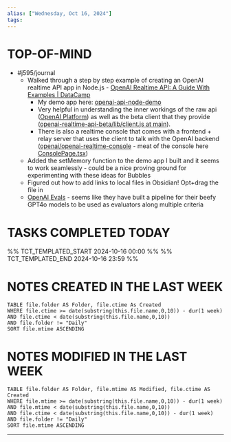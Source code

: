 ```yaml
---
alias: ["Wednesday, Oct 16, 2024"]
tags: 
---
```

# TOP-OF-MIND
- #j595/journal 
	- Walked through a step by step example of creating an OpenAI realtime API app in Node.js - [OpenAI Realtime API: A Guide With Examples | DataCamp](https://www.datacamp.com/tutorial/realtime-api-openai)
		- My demo app here: [openai-api-node-demo](file:///Users/ammarh/j595/openai-api-node-demo)
		- Very helpful in understanding the inner workings of the raw api ([OpenAI Platform](https://platform.openai.com/docs/api-reference/realtime-server-events/response/audio/delta)) as well as the beta client that they provide ([openai-realtime-api-beta/lib/client.js at main](https://github.com/openai/openai-realtime-api-beta/blob/main/lib/client.js)).
		- There is also a realtime console that comes with a frontend + relay server that uses the client to talk with the OpenAI backend ([openai/openai-realtime-console](https://github.com/openai/openai-realtime-console/tree/6ea4dba795fee868c60ea9e8e7eba7469974b3e9)   - meat of the console here [ConsolePage.tsx](https://github.com/openai/openai-realtime-console/blob/6ea4dba795fee868c60ea9e8e7eba7469974b3e9/src/pages/ConsolePage.tsx#L385))
	- Added the setMemory function to the demo app I built and it seems to work seamlessly - could be a nice proving ground for experimenting with these ideas for Bubbles
	- Figured out how to add links to local files in Obsidian! Opt+drag the file in 
	- [OpenAI Evals](https://platform.openai.com/docs/guides/evals) - seems like they have built a pipeline for their beefy GPT4o models to be used as evaluators along multiple criteria
# TASKS COMPLETED TODAY
%% TCT_TEMPLATED_START 2024-10-16 00:00 %%
%% TCT_TEMPLATED_END 2024-10-16 23:59 %%


# NOTES CREATED IN THE LAST WEEK
``` dataview
TABLE file.folder AS Folder, file.ctime As Created
WHERE file.ctime >= date(substring(this.file.name,0,10)) - dur(1 week) 
AND file.ctime < date(substring(this.file.name,0,10)) 
AND file.folder != "Daily"
SORT file.mtime ASCENDING
```

# NOTES MODIFIED IN THE LAST WEEK
``` dataview
TABLE file.folder AS Folder, file.mtime AS Modified, file.ctime AS Created
WHERE file.mtime >= date(substring(this.file.name,0,10)) - dur(1 week)
AND file.mtime < date(substring(this.file.name,0,10))
AND file.ctime < date(substring(this.file.name,0,10)) - dur(1 week)
AND file.folder != "Daily"
SORT file.mtime ASCENDING
```
---
